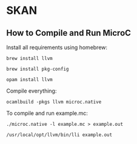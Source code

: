 # SKAN

## How to Compile and Run MicroC

Install all requirements using homebrew:

```brew install llvm```

```brew install pkg-config```

```opam install llvm```

Compile everything:

```ocamlbuild -pkgs llvm microc.native```

To compile and run example.mc:

```./microc.native -l example.mc > example.out```

```/usr/local/opt/llvm/bin/lli example.out```
